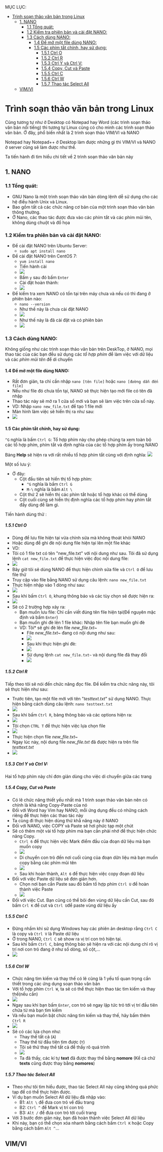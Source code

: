 MỤC LỤC:
- [Trình soạn thảo văn bản trong Linux](#trình-soạn-thảo-văn-bản-trong-linux)
  - [1. NANO](#1-nano)
    - [1.1 Tổng quát:](#11-tổng-quát)
    - [1.2 Kiểm tra phiên bản và cài đặt NANO:](#12-kiểm-tra-phiên-bản-và-cài-đặt-nano)
    - [1.3 Cách dùng NANO:](#13-cách-dùng-nano)
      - [1.4 Để mở một file dùng NANO:](#14-để-mở-một-file-dùng-nano)
      - [1.5 Các phím tắt chính, hay sử dụng:](#15-các-phím-tắt-chính-hay-sử-dụng)
        - [1.5.1 Ctrl O](#151-ctrl-o)
        - [1.5.2 Ctrl R](#152-ctrl-r)
        - [1.5.3 Ctrl Y và Ctrl V:](#153-ctrl-y-và-ctrl-v)
        - [1.5.4 Copy, Cut và Paste](#154-copy-cut-và-paste)
        - [1.5.5 Ctrl C](#155-ctrl-c)
        - [1.5.6 Ctrl W](#156-ctrl-w)
        - [1.5.7 Thao tác Select All](#157-thao-tác-select-all)
  - [VIM/VI](#vimvi)

# Trình soạn thảo văn bản trong Linux

Cũng tương tự như ở Desktop có Notepad hay Word (các trình soạn thảo văn bản nổi tiếng) thì tương tự Linux cũng có cho mình các trình soạn thảo văn bản. Ở đây, phổ biến nhất là 2 trình soạn thảo VIM/VI và NANO

Notepad hay Notepad++ ở Desktop làm được những gì thì VIM/VI và NANO ở server cũng sẽ làm được như thế.

Ta tiến hành đi tìm hiểu chi tiết về 2 trình soạn thảo văn bản này

## 1. NANO
### 1.1 Tổng quát:
- GNU Nano là một trình soạn thảo văn bản dòng lệnh dễ sử dụng cho các hệ điều hành Unix và Linux. 
- Bao gồm tất cả các chức năng cơ bản của một trình soạn thảo văn bản thông thường.
- Ở Nano, các thao tác được đưa vào các phím tắt và các phím mũi tên, không dùng chuột và đồ họa
### 1.2 Kiểm tra phiên bản và cài đặt NANO:
- Để cài đặt NANO trên Ubuntu Server:
  - `sudo apt install nano`
- Để cài đặt NANO trên CentOS 7:
  - `yum install nano`
  - Tiến hành cài
  - ![](/Anh/Screenshot_147.png)
  - Bấm `y` sau đó bấm `Enter`
  - Cài đặt hoàn thành:
  - ![](/Anh/Screenshot_148.png)
- Để kiểm tra xem NANO có tồn tại trên máy chưa và nếu có thì đang ở phiên bản nào:
  - `nano --version`
  - Như thế này là chưa cài đặt NANO
  - ![](/Anh/Screenshot_146.png)
  - Như thế này là đã cài đặt và có phiên bản
  - ![](/Anh/Screenshot_149.png)

### 1.3 Cách dùng NANO:
Không giống như các trình soạn thảo văn bản trên DeskTop, ở NANO, mọi thao tác của các bạn đều sử dụng các *tổ hợp phím* để làm việc với dữ liệu và các *phím mũi tên* để di chuyển
#### 1.4 Để mở một file dùng NANO:
- Rất đơn giản, ta chỉ cần nhập `nano [tên file]` hoặc `nano [đường dẫn đến file]`
- Nếu như file đó chưa tồn tại, NANO sẽ thực hiện tạo mới file có tên đã nhập
- Thao tác này sẽ mở ra 1 cửa sổ mới và bạn sẽ làm việc trên cửa sổ này.
- VD: Nhập `nano new_file.txt` để tạo 1 file mới 
- Màn hình làm việc sẽ hiển thị ra như sau:
- ![](/Anh/Screenshot_150.png)
#### 1.5 Các phím tắt chính, hay sử dụng:
`^G` nghĩa là bấm `Ctrl G`: Tổ hợp phím này cho phép chúng ta xem toàn bộ các tổ hợp phím, phím tắt và định nghĩa của các tổ hợp phím ấy trong NANO

Bảng **Help** sẽ hiện ra với rất nhiều tổ hợp phím tắt cùng với định nghĩa:
![](/Anh/Screenshot_151.png)

Một số lưu ý:
- Ở đây:
  - Cột đầu tiên sẽ hiển thị tổ hợp phím:
    - `^G` nghĩa là bấm `Ctrl G`
    - `M-\` nghĩa là bấm `Alt \`
  - Cột thứ 2 sẽ hiển thị các phím tắt hoặc tổ hợp khác có thể dùng
  - Cột cuối cùng sẽ hiển thị định nghĩa các tổ hợp phím hay phím tắt đấy dùng để làm gì.
  
Tiến hành dùng thử :

##### 1.5.1 Ctrl O
- Dùng để lưu file hiện tại vừa chỉnh sửa mà không thoát khỏi NANO
- Hoặc dùng để ghi đè nội dung file hiện tại lên một file khác 
- VD:
- Tôi có 1 file txt có tên "new_file.txt" với nội dung như sau. Tôi đã sử dụng lệnh `cat new_file.txt` để thực hiện việc đọc nội dung file:
- ![](/Anh/Screenshot_153.png)
- Bây giờ tôi sẽ dùng NANO để thực hiện chỉnh sửa file và `Ctrl O` để lưu file thử
- Truy cập vào file bằng NANO sử dụng câu lệnh: `nano new_file.txt`
- Thực hiện nhập vào 1 dòng như sau:
- ![](/Anh/Screenshot_154.png)
- Sau khi bấm `Ctrl O`, khung thông báo và các tùy chọn sẽ được hiện ra:
- ![](/Anh/Screenshot_155.png)
- Sẽ có 2 trường hợp xảy ra:
  - Bạn muốn lưu file: Chỉ cần viết đúng tên file hiện tại(Để nguyên mặc định và bấm `Enter`)
  - Bạn muốn ghi đè lên 1 file khác: Nhập tên file bạn muốn ghi đè
  - VD: Tôi* sẽ ghi đè lên file *new_file.txt~*
    - File *new_file.txt~* đang có nội dung như sau:  
    - ![](/Anh/Screenshot_152.png)
    - Sau khi thực hiện ghi đè:
    - ![](/Anh/Screenshot_156.png)
    - Sử dụng lệnh `cat new_file.txt~` và nội dung file đã thay đổi 
    - ![](/Anh/Screenshot_157.png)

##### 1.5.2 Ctrl R
Tiếp theo tôi sẽ nói đến chức năng đọc file. Để kiểm tra chức năng này, tôi sẽ thực hiện như sau:
- Trước tiên, tạo một file mới với tên "*testtext.txt*" sử dụng NANO. Thực hiện bằng cách dùng câu lệnh: `nano testtext.txt`
- ![](/Anh/Screenshot_158.png)
- Sau khi bấm `Ctrl R`, bảng thông báo và các options hiện ra:
- ![](/Anh/Screenshot_159.png)
- Tôi chọn `CTRL T` để thực hiện việc lựa chọn file
- ![](/Anh/Screenshot_160.png)
- Thực hiện chọn file *new_file.txt~*
- Ngay lúc này, nội dung file *new_file.txt* đã được hiện ra trên file *testtext.txt*
- ![](/Anh/Screenshot_161.png)

##### 1.5.3 Ctrl Y và Ctrl V:
Hai tổ hợp phím này chỉ đơn giản dùng cho việc di chuyển giữa các trang

##### 1.5.4 Copy, Cut và Paste
- Có lẽ chức năng thiết yếu nhất mà 1 trình soạn thảo văn bản nên có chính là khả năng Copy-Paste của nó
- Đối với Word hay Vim hay NANO, mỗi ứng dụng đều có những cách riêng để thực hiện các thao tác này
- Ta cùng đi thực hiện dùng thử khẳ năng này ở NANO
- Đối với NANO, việc COPY và Paste sẽ hơi phức tạp một chút
- Sẽ có thêm một vài tổ hợp phím mà bạn cần phải nhớ để thực hiện chức năng Copy.
  - `Ctrl 6` để thực hiện việc Mark điểm đầu của đoạn dữ liệu mà bạn muốn copy
  - ![](/Anh/Screenshot_162.png)
  - Di chuyển con trỏ đến nơi cuối cùng của đoạn dữn liệu mà bạn muốn copy bằng các phím mũi tên
  - ![](/Anh/Screenshot_163.png)
  - Sau khi hoàn thành, `Alt 6` để thực hiện việc copy đoạn dữ liệu
- Đối với việc Paste dữ liệu sẽ đơn giản hơn.
  - Chọn nơi bạn cần Paste sau đó bấm tổ hợp phím `Ctrl U` để hoàn thành việc Paste
  - ![](/Anh/Screenshot_164.png)
- Đối với việc Cut. Bạn cũng có thể bôi đen vùng dữ liệu cần Cut, sau đó bấm `Crl K` để cut và `Ctrl U`để paste vùng dữ liệu ấy
##### 1.5.5 Ctrl C
- Đừng nhầm khi sử dụng Windows hay các phiên ản desktop rằng `Ctrl C` là copy và `Ctrl V` là Paste dữ liệu
- Ở trong NANO, `Ctrl C` sẽ show ra vị trí con trỏ hiện tại.
- Sau khi bấm `Ctrl C`, bảng thông báo sẽ hiện ra với các nội dung chỉ rõ vị trí nơi con trỏ đang ở như số dòng, số cột,...
- ![](/Anh/Screenshot_165.png)

##### 1.5.6 Ctrl W
- Chức năng tìm kiếm và thay thế có lẽ cũng là 1 yếu tố quan trọng cần thiết trong các ứng dụng soạn thảo văn bản
- Với tổ hợp phím `Ctrl W`, ta sẽ có thể thực hiện thao tác tìm kiếm và thay thế(nếu cần)
- ![](/Anh/Screenshot_166.png)
- Ngay sau khi bạn bấm `Enter`, con trỏ sẽ ngay lập tức trỏ tới vị trí đầu tiên chứa từ mà bạn tìm kiếm
- Và nếu bạn muốn bật chức năng tìm kiếm và thay thế, hãy bấm thêm `Ctrl R` 
- ![](/Anh/Screenshot_167.png)
- Sẽ có các lựa chọn như:
  - Thay thế tất cả (`A`)
  - Thay thế từ đầu tiên tìm được (`Y`)
  - Tôi sẽ thử thay thế tất cả để thấy rõ quá trình
  - ![](/Anh/Screenshot_168.png)
  - Ta đã thấy, các kí tự **text** đã được thay thế bằng **nomore** (Kể cả chữ **texts** cũng được thay bằng **nomores**)
##### 1.5.7 Thao tác Select All
- Theo như tôi tìm hiểu được, thao tác Select All này cũng không quá phức tạp để có thể thực hiện được.
- Ví dụ bạn muốn Select All dữ liệu đã nhập vào:
  - B1: `Alt \` để đưa con trỏ về đầu trang
  - B2: `Ctrl ^` để Mark vị trí con trỏ
  - B3: `Alt /` để đưa con trỏ tới cuối trang
- Với 3 bước đơn giản này, bạn đã hoàn thành việc Select All dữ liệu
- Khi này, bạn có thể chọn xóa nhanh bằng cách bấm `Ctrl K` hoặc Copy bằng cách bấm `Alt ^`...

## VIM/VI
